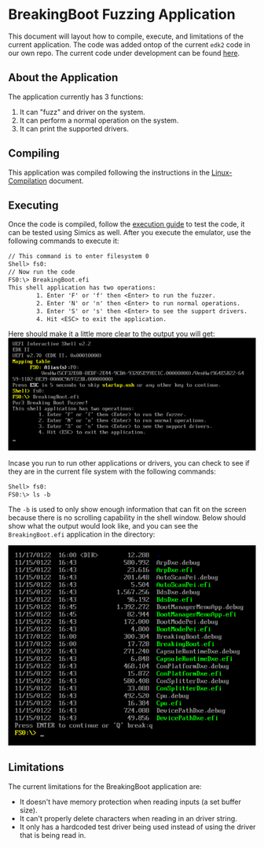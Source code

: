 # BreakingBoot Fuzzing Application
This document will layout how to compile, execute, and limitations of the current application. The code was added ontop of the current `edk2` code in our own repo. The current code under development can be found [here](https://github.com/BreakingBoot/edk2/tree/breakingboot).

## About the Application
The application currently has 3 functions:
1. It can "fuzz" and driver on the system.
2. It can perform a normal operation on the system.
3. It can print the supported drivers.

## Compiling
This application was compiled following the instructions in the [Linux-Compilation](https://github.com/BreakingBoot/learning-edk2/blob/main/Compiling/Linux-Compiling.md) document.

## Executing 
Once the code is compiled, follow the [execution guide](https://github.com/BreakingBoot/learning-edk2/blob/main/Executing/QEMU-Emulation.md) to test the code, it can be tested using Simics as well. After you execute the emulator, use the following commands to execute it:
```
// This command is to enter filesystem 0
Shell> fs0:
// Now run the code
FS0:\> BreakingBoot.efi
This shell application has two operations:
        1. Enter 'F' or 'f' then <Enter> to run the fuzzer.
        2. Enter 'N' or 'n' then <Enter> to run normal operations.
        3. Enter 'S' or 's' then <Enter> to see the support drivers. 
        4. Hit <ESC> to exit the application.
```
Here should make it a little more clear to the output you will get:
![Application_Shell](BreakingBoot_Shell.png)

Incase you run to run other applications or drivers, you can check to see if they are in the current file system with the following commands:
```
Shell> fs0:
FS0:\> ls -b
```

The `-b` is used to only show enough information that can fit on the screen because there is no scrolling capability in the shell window. Below should show what the output would look like, and you can see the `BreakingBoot.efi` application in the directory:

![Filesystem](FileSystem_Example.png)

## Limitations
The current limitations for the BreakingBoot application are:
* It doesn't have memory protection when reading inputs (a set buffer size).
* It can't properly delete characters when reading in an driver string.
* It only has a hardcoded test driver being used instead of using the driver that is being read in.
